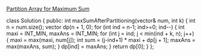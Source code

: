 [Partition Array for Maximum Sum](https://leetcode.com/problems/partition-array-for-maximum-sum/)

class Solution {
public:
    int maxSumAfterPartitioning(vector<int>& num, int k) {
        int n = num.size();
        vector<int> dp(n + 1, 0);
        for (int ind = n-1; ind>=0; ind--) {
            int maxi = INT_MIN, maxAns = INT_MIN;
            for (int j = ind; j < min(ind + k, n); j++) {
                maxi = max(maxi, num[j]);
                int sum = (j-ind+1) * maxi + dp[j + 1];
                maxAns = max(maxAns, sum);
            }
            dp[ind] = maxAns;
        }
        return dp[0];
    }
};